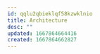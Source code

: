 ```yaml
---
id: qqlu2qbieklqf58kzwklnio
title: Architecture
desc: ""
updated: 1667864664416
created: 1667864662827
---
```

